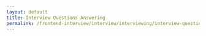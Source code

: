 ```yaml
---
layout: default
title: Interview Questions Answering
permalink: /frontend-interview/interview/interviewing/interview-questions-answering
---
```


